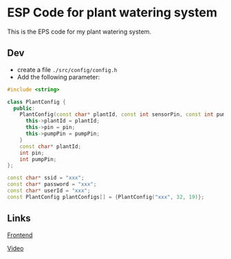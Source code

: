 # ESP Code for plant watering system

This is the EPS code for my plant watering system.

## Dev

- create a file `./src/config/config.h`
- Add the following parameter:

```cpp
#include <string>

class PlantConfig {
  public:
    PlantConfig(const char* plantId, const int sensorPin, const int pumpPin){
      this->plantId = plantId;
      this->pin = pin;
      this->pumpPin = pumpPin;
    }
    const char* plantId;
    int pin;
    int pumpPin;
};

const char* ssid = "xxx";
const char* password = "xxx";
const char* userId = "xxx";
const PlantConfig plantConfigs[] = {PlantConfig("xxx", 32, 19)};
```

## Links


[Frontend](https://github.com/auryn31/plant-watering)

[Video](https://youtu.be/qXmGnc0GFfs)
